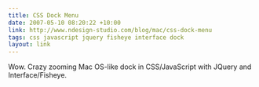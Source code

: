 ```yaml
---
title: CSS Dock Menu
date: 2007-05-10 08:20:22 +10:00
link: http://www.ndesign-studio.com/blog/mac/css-dock-menu
tags: css javascript jquery fisheye interface dock
layout: link
---
```

Wow. Crazy zooming Mac OS-like dock in CSS/JavaScript with JQuery and Interface/Fisheye.
